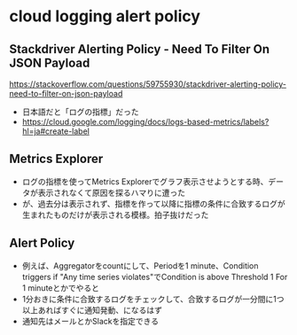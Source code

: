 # cloud logging alert policy
## Stackdriver Alerting Policy - Need To Filter On JSON Payload
https://stackoverflow.com/questions/59755930/stackdriver-alerting-policy-need-to-filter-on-json-payload

- 日本語だと「ログの指標」だった
- https://cloud.google.com/logging/docs/logs-based-metrics/labels?hl=ja#create-label

## Metrics Explorer
- ログの指標を使ってMetrics Explorerでグラフ表示させようとする時、データが表示されなくて原因を探るハマりに遭った
- が、過去分は表示されず、指標を作って以降に指標の条件に合致するログが生まれたものだけが表示される模様。拍子抜けだった

## Alert Policy
- 例えば、Aggregatorをcountにして、Periodを1 minute、Condition triggers if "Any time series violates"でCondition is above Threshold 1 For 1 minuteとかでやると
- 1分おきに条件に合致するログをチェックして、合致するログが一分間に1つ以上あればすぐに通知発動、になるはず
- 通知先はメールとかSlackを指定できる